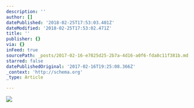 ```yaml
---
description: ''
author: []
datePublished: '2018-02-25T17:53:03.401Z'
dateModified: '2018-02-25T17:53:02.471Z'
title: ''
publisher: {}
via: {}
inFeed: true
sourcePath: _posts/2017-02-16-e7825d25-2b7a-4d16-a0f6-fda8c11f381b.md
starred: false
datePublishedOriginal: '2017-02-16T19:25:08.366Z'
_context: 'http://schema.org'
_type: Article

---
```

![](https://the-grid-user-content.s3-us-west-2.amazonaws.com/c7c21e3d-279f-41ed-b453-b152df328858.jpg)